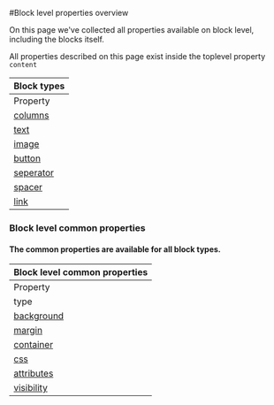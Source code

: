 #Block level properties overview

On this page we've collected all properties available on block level, including the blocks itself.

All properties described on this page exist inside the toplevel property `content`

| Block types |
| --- |
| Property | Type | Description |
| [columns](/copernica-docs:ResponsiveEmail/json/block-columns) | _array with objects_ | Add columns to your email layout |
| [text](/copernica-docs:ResponsiveEmail/json/block-text) | _mixed_ | Add text block to your design |
| [image](/copernica-docs:ResponsiveEmail/json/block-image) | _mixed_ | Add image block to your design |
| [button](/copernica-docs:ResponsiveEmail/json/block-button) | _mixed_ | Block that represents a single button |
| [seperator](/copernica-docs:ResponsiveEmail/json/block-seperator) | _mixed_ | BLock that represents a horizontal rule (HR) |
| [spacer](/copernica-docs:ResponsiveEmail/json/block-spacer) | _mixed_ | Add whitespace between blocks |
| [link](/copernica-docs:ResponsiveEmail/json/block-link) | _mixed_ | Block that represents a single hyperlink |

### Block level common properties 

#### The common properties are available for all block types. 

| Block level common properties |
| --- |
| Property | Type | Description |
| type | _string_ | Identifier of the block type e.g., "button" for a button block. |
| [background](/copernica-docs:ResponsiveEmail/json/block-level-content-and-style-properties#background) | _object_ | Lets you specify background related properties for the block. |
| [margin](/copernica-docs:ResponsiveEmail/json/block-level-content-and-style-properties#margin) | mixed | Specify cellpadding for the block element |
| [container](/copernica-docs:ResponsiveEmail/json/property-container) | _object_ | Allows you to add custom css and html attributes for the containing element. |
| [css](/copernica-docs:ResponsiveEmail/json/property-css) | _object_ | Add custom CSS to the block |
| [attributes](/copernica-docs:ResponsiveEmail/json/property-attributes) | _object_ | Add custom HTML attributes to the block |
| [visibility](/copernica-docs:ResponsiveEmail/json/property-visibility) | _object_ | Show or hide blocks based on device, client and/or subscriber data |